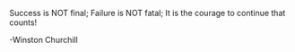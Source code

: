Success is NOT final;
Failure is NOT fatal;
It is the courage to continue that counts!

-Winston Churchill
